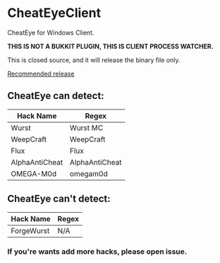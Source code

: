 # CheatEyeClient
CheatEye for Windows Client.

**THIS IS NOT A BUKKIT PLUGIN, THIS IS CLIENT PROCESS WATCHER.**

This is closed source, and it will release the binary file only.

[Recommended release](https://github.com/rht0910/CheatEyeClient/releases/tags/v0.0.1)

## CheatEye **can** detect:

| Hack Name | Regex |
| --------------------- | ----------------- |
| Wurst | Wurst MC |
| WeepCraft | WeepCraft |
| Flux | Flux |
| AlphaAntiCheat | AlphaAntiCheat |
| OMEGA-M0d | omegam0d |

## CheatEye **can't** detect:

| Hack Name | Regex |
| --------------------- | ----------------- |
| ForgeWurst | N/A |

### If you're wants add more hacks, please open issue.
